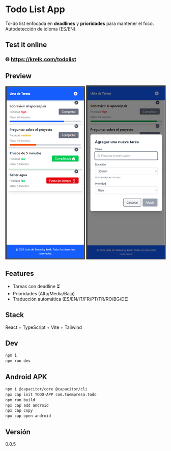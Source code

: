 # Todo List App

To-do list enfocada en **deadlines** y **prioridades** para mantener el foco.
Autodetección de idioma (ES/EN).

## Test it online
### 🌐 https://krelk.com/todolist

## Preview
<p align="center">
  <img src="screenshots/image.png" alt="Preview" width="250"/>
  <img src="screenshots/image2.png" alt="Preview" width="250"/>
</p>

## Features
- Tareas con deadline ⏳
- Prioridades (Alta/Media/Baja)
- Traducción automática (ES/EN/IT/FR/PT/TR/RO/BG/DE)

## Stack
React + TypeScript + Vite + Tailwind

## Dev
```bash
npm i
npm run dev
```

## Android APK
```bash
npm i @capacitor/core @capacitor/cli
npx cap init TODO-APP com.tuempresa.todo
npm run build
npx cap add android
npx cap copy
npx cap open android
```

## Versión
0.0.5